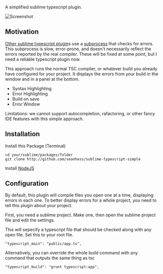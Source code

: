 A simplified sublime typescript plugin. 

![Screenshot](http://i.imgur.com/PHG6v39.png)

Motivation
----------

[Other sublime typescript plugin][t3s]s use a [subprocess][tss] that checks for errors. This subprocess is slow, error-prone, and doesn't necessarily reflect the errors reported by the real compiler. These will be fixed at some point, but I need a reliable typescript plugin now. 

This approach runs the normal TSC compiler, or whatever build you already have configured for your project. It displays the errors from your build in the window and in a panel at the bottom. 

- Syntax Highlighting
- Error Highlighting
- Build on save
- Error Window

Limitations: we cannot support autocompletion, rafactoring, or other fancy IDE features with this simple approach. 

Installation
------------

Install this Package (Terminal)

```
cd your/sublime/packages/folder
git clone http://github.com/seanhess/sublime-typescript-simple
```

Install [NodeJS](http://nodejs.org)

Configuration
-------------

By default, this plugin will compile files you open one at a time, displaying errors in each one. To better display errors for a whole project, you need to tell this plugin about your project. 

First, you need a sublime project. Make one, then open the sublime project file and edit the settings.

This will sepecify a typescript file that should be checked along with any open file. Set this to your root file. 

    "typescript_main": "public/app.ts",


Alternatively, you can override the whole build command with any command that outputs the same thing as tsc

    "typescript_build": "grunt typescript:app",

[t3s]: https://github.com/Railk/T3S
[tss]: https://github.com/clausreinke/typescript-tools
[simple]: github.com/seanhess/sublime-typescript-simple